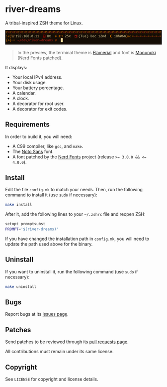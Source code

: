 # river-dreams
A tribal-inspired ZSH theme for Linux.

![](preview.png)
> In the preview, the terminal theme is [Flamerial](https://github.com/skippyr/flamerial)
> and font is [Mononoki](https://github.com/madmalik/mononoki) (Nerd Fonts patched).

It displays:

- Your local IPv4 address.
- Your disk usage.
- Your battery percentage.
- A calendar.
- A clock.
- A decorator for root user.
- A decorator for exit codes.

## Requirements
In order to build it, you will need:

- A C99 compiler, like `gcc`, and `make`.
- The [Noto Sans](https://fonts.google.com/noto/specimen/Noto+Sans) font.
- A font patched by the [Nerd Fonts](https://www.nerdfonts.com/font-downloads)
  project (release `>= 3.0.0 && <= 4.0.0`).

## Install
Edit the file `config.mk` to match your needs. Then, run the following command
to install it (use `sudo` if necessary):

```sh
make install
```

After it, add the following lines to your `~/.zshrc` file and reopen ZSH:

```sh
setopt promptsubst
PROMPT='$(river-dreams)'
```

If you have changed the installation path in `config.mk`, you will need to
update the path used above for the binary.

## Uninstall
If you want to uninstall it, run the following command (use `sudo` if
necessary):

```sh
make uninstall
```

## Bugs
Report bugs at its [issues page](https://github.com/skippyr/river-dreams/issues).

## Patches
Send patches to be reviewed through its [pull requests page](https://github.com/skippyr/river-dreams/pulls).

All contributions must remain under its same license.

## Copyright
See `LICENSE` for copyright and license details.
